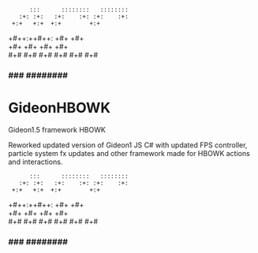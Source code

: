 
          :::      ::::::::   :::::::: 
       :+: :+:   :+:    :+: :+:    :+: 
     +:+   +:+  +:+        +:+         
   +#++:++#++: +#+        +#+          
  +#+     +#+ +#+        +#+           
 #+#     #+# #+#    #+# #+#    #+#     
###     ###  ########   ########       


# GideonHBOWK
Gideon1.5 framework HBOWK

Reworked updated version of Gideon1 JS C# with updated FPS controller, particle system fx updates and other framework made for HBOWK actions and interactions.


          :::      ::::::::   :::::::: 
       :+: :+:   :+:    :+: :+:    :+: 
     +:+   +:+  +:+        +:+         
   +#++:++#++: +#+        +#+          
  +#+     +#+ +#+        +#+           
 #+#     #+# #+#    #+# #+#    #+#     
###     ###  ########   ########       
